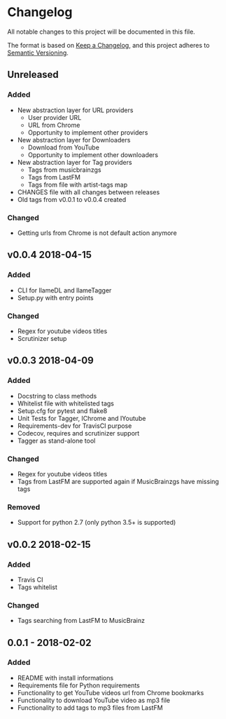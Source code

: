 # Changelog
All notable changes to this project will be documented in this file.

The format is based on [Keep a Changelog](https://keepachangelog.com/en/1.0.0/),
and this project adheres to [Semantic Versioning](https://semver.org/spec/v2.0.0.html).

## Unreleased
### Added
- New abstraction layer for URL providers
    - User provider URL
    - URL from Chrome
    - Opportunity to implement other providers
- New abstraction layer for Downloaders
    - Download from YouTube
    - Opportunity to implement other downloaders
- New abstraction layer for Tag providers
    - Tags from musicbrainzgs
    - Tags from LastFM
    - Tags from file with artist-tags map
- CHANGES file with all changes between releases
- Old tags from v0.0.1 to v0.0.4 created

### Changed
- Getting urls from Chrome is not default action anymore

## v0.0.4 2018-04-15
### Added
- CLI for llameDL and llameTagger
- Setup.py with entry points

### Changed
- Regex for youtube videos titles
- Scrutinizer setup

## v0.0.3 2018-04-09
### Added
- Docstring to class methods
- Whitelist file with whitelisted tags
- Setup.cfg for pytest and flake8
- Unit Tests for Tagger, IChrome and IYoutube
- Requirements-dev for TravisCI purpose
- Codecov, requires and scrutinizer support
- Tagger as stand-alone tool

### Changed
- Regex for youtube videos titles
- Tags from LastFM are supported again if MusicBrainzgs have missing tags

### Removed
- Support for python 2.7 (only python 3.5+ is supported)

## v0.0.2 2018-02-15
### Added
- Travis CI
- Tags whitelist

### Changed
- Tags searching from LastFM to MusicBrainz

## 0.0.1 - 2018-02-02
### Added
- README with install informations
- Requirements file for Python requirements
- Functionality to get YouTube videos url from Chrome bookmarks
- Functionality to download YouTube video as mp3 file
- Functionality to add tags to mp3 files from LastFM
